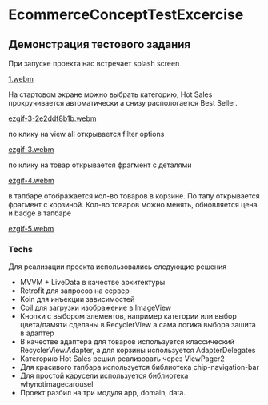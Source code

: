 # EcommerceConceptTestExcercise
## Демонстрация тестового задания

При запуске проекта нас встречает splash screen

[1.webm](https://user-images.githubusercontent.com/73552496/203527270-9a27de67-6630-4e53-8cdd-fdd78b7a0339.webm)

На стартовом экране можно выбрать категорию, Hot Sales прокручивается автоматически а снизу распологается Best Seller.

[ezgif-3-2e2ddf8b1b.webm](https://user-images.githubusercontent.com/73552496/203528016-3d278271-7386-4cf6-8a26-ff3694a7310c.webm)

по клику на view all открывается filter options

[ezgif-3.webm](https://user-images.githubusercontent.com/73552496/203529059-c8c840d7-5ab4-482f-b067-44a93b4b2636.webm)

по клику на товар открывается фрагмент с деталями

[ezgif-4.webm](https://user-images.githubusercontent.com/73552496/203529226-03a4121b-2adc-4d6c-9bf2-77843c582c12.webm)

в тапбаре отображается кол-во товаров в корзине. По тапу открывается фрагмент с корзиной. Кол-во товаров можно менять, обновляется цена и badge в тапбаре

[ezgif-5.webm](https://user-images.githubusercontent.com/73552496/203534936-fbe37a79-9d89-451d-bee5-8465925bfd7c.webm)

### Techs

Для реализации проекта использовались следующие решения
- MVVM + LiveData в качестве архитектуры
- Retrofit для запросов на сервер
- Koin для инъекции зависимостей
- Coil для загрузки изображение в ImageView
- Кнопки с выбором элементов, например категории или выбор цвета/памяти сделаны в RecyclerView а сама логика выбора зашита в адаптер
- В качестве адаптера для товаров используется классический RecyclerView.Adapter, а для корзины используется AdapterDelegates
- Категорию Hot Sales решил реализовать через ViewPager2
- Для красивого тапбара используется библиотека chip-navigation-bar
- Для простой карусели используется библиотека whynotimagecarousel
- Проект разбил на три модуля app, domain, data.

